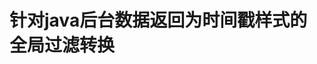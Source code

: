 # 针对java后台数据返回为时间戳样式的全局过滤转换

<template>
  <demo :codeStr="str">
  </demo>
</template>

<script>
  export default {
    data() {
      return {
        data:'${y}-${m}-${d} ${hh}:${mm}:${ss}',
        str: `
          //在所需页面中直接如此使用 (time | dateFormat)
            若后台返回数据为秒级时间戳需要乘1000
          // 在main.js中引入下面代码 
            Vue.filter('dateFormat', function (originVal) {
              const dt = new Date(originVal)
              const y = dt.getFullYear()
              const m = (dt.getMonth() + 1 + '').padStart(2, '0')
              const d = (dt.getDate() + '').padStart(2, '0')
              const hh = (dt.getHours() + '').padStart(2, '0')
              const mm = (dt.getMinutes() + '').padStart(2, '0')
              const ss = (dt.getSeconds() + '').padStart(2, '0')
              return 
            })
           `
      }
    }
  }
</script>
